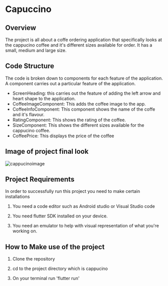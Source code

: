 # Capuccino

## Overview

The project is all about a coffe ordering application that specifically looks at 
the cappucino coffee and it's different sizes available for order. It has a small, medium and large size.

##

## Code Structure

The code is broken down to components for each feature of the application. A component carries out a particular feature of the application.

- ScreenHeading: this carries out the feature of adding the left arrow and heart shape to the application.
- CoffeeImageComponent: This adds the coffee image to the app.
- CoffeeInfoComponent: This component shows the name of the coffe and it's flavour.
- RatingComponent: This shows the rating of the coffee.
- SizeComponent: This shows the different sizes available for the cappucino coffee.
- CoffeePrice: This displays the price of the coffee

## Image of project final look

![cappucinoimage](https://github.com/kurofavo/Cappucino/assets/119840406/aed38cbc-a0c6-4e94-86d3-5ade82637147)


## Project Requirements
In order to successfully run this project you need to make certain installations

1. You need a code editor such as Android studio or Visual Studio code

2. You need flutter SDK installed on your device.

3. You need an emulator to help with visual representation of what you're working on.

## How to Make use of the project

1. Clone the repository

2. cd to the project directory which is cappucino

3. On your terminal run 'flutter run'

